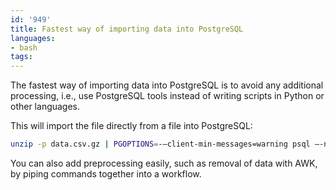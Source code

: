 ```yaml
---
id: '949'
title: Fastest way of importing data into PostgreSQL
languages:
- bash
tags:
---
```

The fastest way of importing data into PostgreSQL is to avoid any additional processing, i.e., use PostgreSQL tools instead of writing scripts in Python or other languages.

This will import the file directly from a file into PostgreSQL:

```bash
unzip -p data.csv.gz | PGOPTIONS=-—client-min-messages=warning psql —-no-psqlrc —-set ON_ERROR_STOP=on <db name> —-command="COPY table from STDIN"
```

You can also add preprocessing easily, such as removal of data with AWK, by piping commands together into a workflow.
